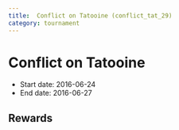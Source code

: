 ```yaml
---
title:  Conflict on Tatooine (conflict_tat_29)
category: tournament
---
```

#  Conflict on Tatooine

  * Start date: 2016-06-24
  * End date: 2016-06-27

## Rewards

